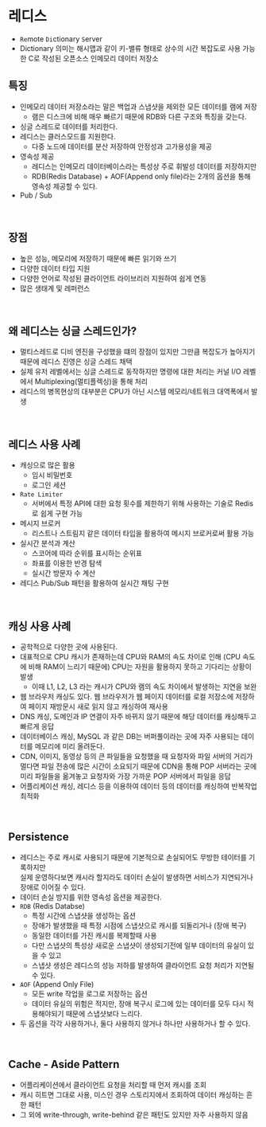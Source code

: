 # 레디스
- `Re`mote `Di`ctionary `S`erver
- Dictionary 의미는 해시맵과 같이 키-밸류 형태로 상수의 시간 복잡도로 사용 가능한 C로 작성된 오픈소스 인메모리 데이터 저장소

## 특징
- 인메모리 데이터 저장소라는 말은 백업과 스냅샷을 제외한 모든 데이터를 램에 저장
  - 램은 디스크에 비해 매우 빠르기 때문에 RDB와 다른 구조와 특징을 갖는다.
- 싱글 스레드로 데이터를 처리한다.
- 레디스는 클러스모드를 지원한다.
  - 다중 노드에 데이터를 분산 저장하여 안정성과 고가용성을 제공
- 영속성 제공
  - 레디스는 인메모리 데이터베이스라는 특성상 주로 휘발성 데이터를 저장하지만  
  - RDB(Redis Database) + AOF(Append only file)라는 2개의 옵션을 통해 영속성 제공할 수 있다.
- Pub / Sub

<br>

## 장점
- 높은 성능, 메모리에 저장하기 때문에 빠른 읽기와 쓰기
- 다양한 데이터 타입 지원
- 다양한 언어로 작성된 클라이언트 라이브리러 지원하여 쉽게 연동
- 많은 생태계 및 레퍼런스

<br>

## 왜 레디스는 싱글 스레드인가?
- 멀티스레드로 디비 엔진을 구성했을 떄의 장점이 있지만 그만큼 복잡도가 높아지기 때문에 레디스 진영은 싱글 스레드 채택
- 실제 유저 레벨에서는 싱글 스레드로 동작하지만 명령에 대한 처리는 커널 I/O 레벨에서 Multiplexing(멀티플렉싱)을 통해 처리
- 레디스의 병목현상의 대부분은 CPU가 아닌 시스템 메모리/네트워크 대역폭에서 발생

<br>

## 레디스 사용 사례
- 캐싱으로 많은 활용
  - 임시 비밀번호
  - 로그인 세션
- `Rate Limiter`
  - 서버에서 특정 API에 대한 요청 횟수를 제한하기 위해 사용하는 기술로 Redis로 쉽게 구현 가능
- 메시지 브로커
  - 리스트나 스트림지 같은 데이터 타입을 활용하여 메시지 브로커로써 활용 가능
- 실시간 분석과 계산
  - 스코어에 따라 순위를 표시하는 순위표
  - 좌표를 이용한 반경 탐색
  - 실시간 방문자 수 계산
- 레디스 Pub/Sub 패턴을 활용하여 실시간 채팅 구현

<br>

## 캐싱 사용 사례
- 공학적으로 다양한 곳에 사용된다.
- 대표적으로 CPU 캐시가 존재하는데 CPU와 RAM의 속도 차이로 인해 (CPU 속도에 비해 RAM이 느리기 때문에) CPU는 자원을 활용하지 못하고 기다리는 상황이 발생
  - 이때 L1, L2, L3 라는 캐시가 CPU와 램의 속도 차이에서 발생하는 지연을 보완
- 웹 브라우저 캐싱도 있다. 웹 브라우저가 웹 페이지 데이터를 로컬 저장소에 저장하여 페이지 재방문시 새로 읽지 않고 캐싱하여 재사용
- DNS 캐싱, 도메인과 IP 연결이 자주 바뀌지 않기 때문에 해당 데이터를 캐싱해두고 빠르게 응답
- 데이터베이스 캐싱, MySQL 과 같은 DB는 버퍼풀이라는 곳에 자주 사용되는 데이터를 메모리에 미리 올려둔다.
- CDN, 이미지, 동영상 등의 큰 파일들을 요청했을 때 요청자와 파일 서버의 거리가 멀다면 파일 전송에 많은 시간이 소요되기 때문에 CDN을 통해 POP 서버라는 곳에 미리 파일들을 옮겨놓고 요청자와 가장 가까운 POP 서버에서 파일을 응답
- 어플리케이션 캐싱, 레디스 등을 이용하여 데이터 등의 데이터를 캐싱하여 반복작업 최적화

<br>


## Persistence
- 레디스는 주로 캐시로 사용되기 때문에 기본적으로 손실되어도 무방한 테이터를 기록하지만 <br>
실제 운영하다보면 캐시라 할지라도 데이터 손실이 발생하면 서비스가 지연되거나 장애로 이어질 수 있다. 
- 데이터 손실 방지를 위한 영속성 옵션을 제공한다.
- `RDB` (Redis Databse)
  - 특정 시간에 스냅샷을 생성하는 옵션
  - 장애가 발생했을 때 특정 시점에 스냅샷으로 캐시를 되돌리거나 (장애 복구)
  - 동일한 데이터를 가진 캐시를 복제할때 사용
  - 다만 스냅샷의 특성상 새로운 스냅샷이 생성되기전에 일부 데이터의 유실이 있을 수 있고 
  - 스냅샷 생성은 레디스의 성능 저하를 발생하여 클라이언트 요청 처리가 지연될 수 있다.
- `AOF` (Append Only File)
  - 모든 write 작업을 로그로 저장하는 옵션
  - 데이터 유실의 위험은 적지만, 장애 복구시 로그에 있는 데이터를 모두 다시 적용해야되기 때문에 스냅샷보다 느리다.
- 두 옵션을 각각 사용하거나, 둘다 사용하지 않거나 하나만 사용하거나 할 수 있다.

<br>

## Cache - Aside Pattern
- 어플리케이션에서 클라이언트 요청을 처리할 때 먼저 캐시를 조회
- 캐시 히트면 그대로 사용, 미스인 경우 스토리지에서 조회하여 데이터 캐싱하는 흔한 패턴
- 그 외에 write-through, write-behind 같은 패턴도 있지만 자주 사용하지 않음